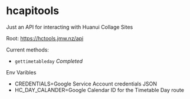 # hcapitools
Just an API for interacting with Huanui Collage Sites

Root: https://hctools.jmw.nz/api


Current methods:
 - `gettimetableday` *Completed*

Env Varibles
- CREDENTIALS=Google Service Account credentials JSON
- HC_DAY_CALANDER=Google Calendar ID for the Timetable Day route